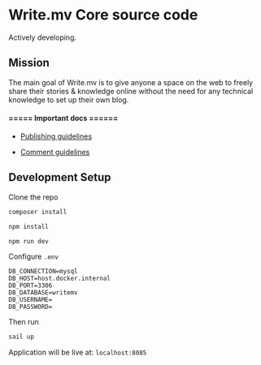 # Write.mv Core source code

Actively developing.

## Mission

The main goal of Write.mv is to give anyone a space on the web to freely share their stories & knowledge online without the need for any technical knowledge to set up their own blog. 


#### ===== Important docs ======

- [Publishing guidelines](https://github.com/write-mv/policies/blob/main/PublishingGuideline.md)

- [Comment guidelines](https://github.com/write-mv/policies/blob/main/CommentGuideline.md)


## Development Setup

Clone the repo

```bash
composer install
```

```bash
npm install
```

```bash
npm run dev
```

Configure `.env`

```
DB_CONNECTION=mysql
DB_HOST=host.docker.internal
DB_PORT=3306
DB_DATABASE=writemv
DB_USERNAME=
DB_PASSWORD=
```
Then run

```bash
sail up
```

Application will be live at: `localhost:8085`
